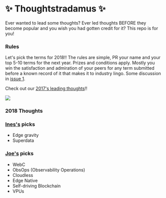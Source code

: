 # :sparkles: Thoughtstradamus :sparkles:

Ever wanted to lead some thoughts? Ever led thoughts BEFORE they become popular and you wish you had gotten credit for it? This repo is for you!

### Rules
Let's pick the terms for 2018!! The rules are simple, PR your name and your top 5-10 terms for the next year. Prizes and conditions apply. Mostly you win the satisfaction and admiration of your peers for any term submitted before a known record of it that makes it to industry lingo. Some discussion in [issue 1](https://github.com/Randommood/thoughtstradamus/issues/1).

Check out our [2017's leading thoughts](2017_thoughts.md)!!

![](http://i.giphy.com/l0MYEqEzwMWFCg8rm.gif)

### 2018 Thoughts

### [Ines's](https://github.com/randommood) picks
* Edge gravity
* Superdata

### [Joe's](https://github.com/joeshaw) picks
* WebC
* ObsOps (Observability Operations)
* Cloudless
* Edge Native
* Self-driving Blockchain
* VPUs

